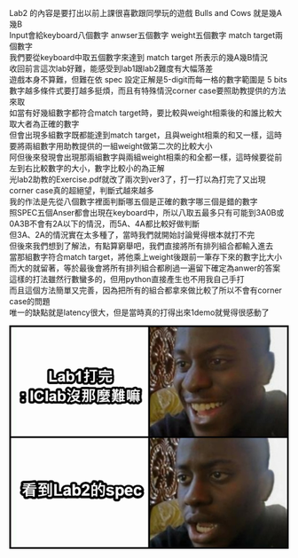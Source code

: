 Lab2 的內容是要打出以前上課很喜歡跟同學玩的遊戲 Bulls and Cows 就是幾A幾B  
Input會給keyboard八個數字 anwser五個數字 weight五個數字 match target兩個數字  
我們要從keyboard中取五個數字來達到 match target 所表示的幾A幾B情況  
收回前言這次lab好難，能感受到lab1跟lab2難度有大幅落差  
遊戲本身不算難，但難在依 spec 設定正解是5-digit而每一格的數字範圍是 5 bits  
數字越多條件式要打越多挺煩，而且有特殊情況corner case要照助教提供的方法來取  
如當有好幾組數字都符合match target時，要比較與weight相乘後的和誰比較大取大者為正確的數字  
但會出現多組數字既都能達到match target，且與weight相乘的和又一樣，這時要將兩組數字用助教提供的一組weight做第二次的比較大小  
阿但後來發現會出現那兩組數字與兩組weight相乘的和全都一樣，這時候要從前左到右比較數字的大小，數字比較小的為正解  
光lab2助教的Exercise.pdf就改了兩次到ver3了，打一打以為打完了又出現corner case真的超絕望，判斷式越來越多  
我的作法是先從八個數字裡面判斷哪五個是正確的數字哪三個是錯的數字  
照SPEC五個Anser都會出現在keyboard中，所以八取五最多只有可能到3A0B或0A3B不會有2A以下的情況，而5A、4A都比較好做判斷  
但3A、2A的情況實在太多種了，當時我們就開始討論覺得根本就打不完  
但後來我們想到了解法，有點算窮舉吧，我們直接將所有排列組合都輸入進去  
當那組數字符合match target，將他乘上weight後跟前一筆存下來的數字比大小  
而大的就留著，等於最後會將所有排列組合都刷過一遍留下確定為anwer的答案  
這樣的打法雖然行數蠻多的，但用python直接產生也不用我自己手打  
而且這個方法簡單又完善，因為把所有的組合都拿來做比較了所以不會有corner case的問題  
唯一的缺點就是latency很大，但是當時真的打得出來1demo就覺得很感動了  

![image](https://github.com/GlenChenPo/Pictures/blob/main/Lab02.png)
